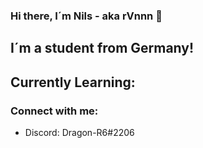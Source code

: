 ### Hi there, I´m Nils - aka rVnnn 👋

## I´m a student from Germany!

## Currently Learning:


### Connect with me:

- Discord: Dragon-R6#2206
